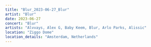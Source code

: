 ```yaml
---
title: "Blur_2023-06-27_Blur"
artist: "Blur"
date: 2023-06-27
concert: "Blur"
artists: "Alvvays, Alex G, Baby Keem, Blur, Arlo Parks, Alissic"
location: "Ziggo Dome"
location_details: "Amsterdam, Netherlands"
---
```

